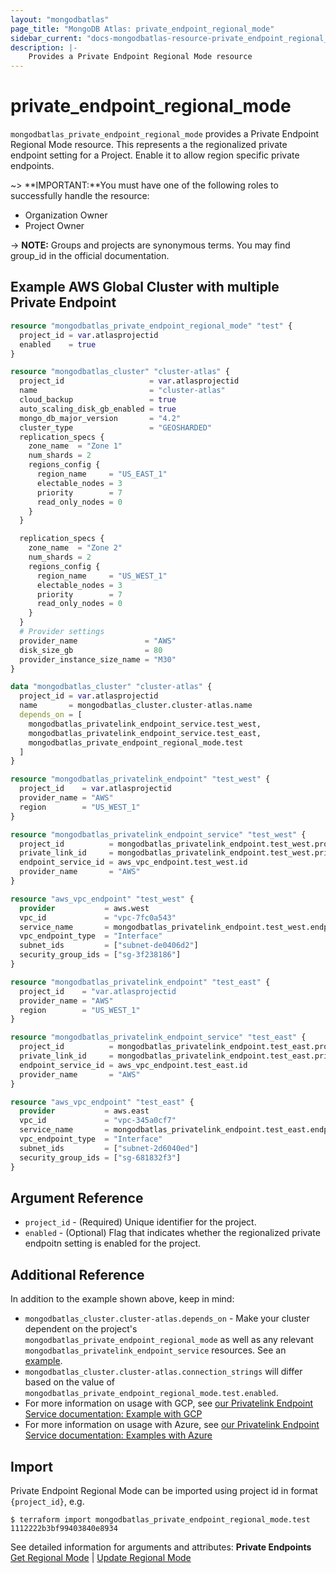 ```yaml
---
layout: "mongodbatlas"
page_title: "MongoDB Atlas: private_endpoint_regional_mode"
sidebar_current: "docs-mongodbatlas-resource-private_endpoint_regional_mode"
description: |-
    Provides a Private Endpoint Regional Mode resource
---
```


# private_endpoint_regional_mode

`mongodbatlas_private_endpoint_regional_mode` provides a Private Endpoint Regional Mode resource. This represents a the regionalized private endpoint setting for a Project. Enable it to allow region specific private endpoints.

~> **IMPORTANT:**You must have one of the following roles to successfully handle the resource:
  * Organization Owner
  * Project Owner

-> **NOTE:** Groups and projects are synonymous terms. You may find group_id in the official documentation.


## Example AWS Global Cluster with multiple Private Endpoint

```terraform
resource "mongodbatlas_private_endpoint_regional_mode" "test" {
  project_id = var.atlasprojectid
  enabled    = true
}

resource "mongodbatlas_cluster" "cluster-atlas" {
  project_id                   = var.atlasprojectid
  name                         = "cluster-atlas"
  cloud_backup                 = true
  auto_scaling_disk_gb_enabled = true
  mongo_db_major_version       = "4.2"
  cluster_type                 = "GEOSHARDED"
  replication_specs {
    zone_name  = "Zone 1"
    num_shards = 2
    regions_config {
      region_name     = "US_EAST_1"
      electable_nodes = 3
      priority        = 7
      read_only_nodes = 0
    }
  }

  replication_specs {
    zone_name  = "Zone 2"
    num_shards = 2
    regions_config {
      region_name     = "US_WEST_1"
      electable_nodes = 3
      priority        = 7
      read_only_nodes = 0
    }
  }
  # Provider settings
  provider_name               = "AWS"
  disk_size_gb                = 80
  provider_instance_size_name = "M30"
}

data "mongodbatlas_cluster" "cluster-atlas" {
  project_id = var.atlasprojectid
  name       = mongodbatlas_cluster.cluster-atlas.name
  depends_on = [
    mongodbatlas_privatelink_endpoint_service.test_west,
    mongodbatlas_privatelink_endpoint_service.test_east,
    mongodbatlas_private_endpoint_regional_mode.test
  ]
}

resource "mongodbatlas_privatelink_endpoint" "test_west" {
  project_id    = var.atlasprojectid
  provider_name = "AWS"
  region        = "US_WEST_1"
}

resource "mongodbatlas_privatelink_endpoint_service" "test_west" {
  project_id          = mongodbatlas_privatelink_endpoint.test_west.project_id
  private_link_id     = mongodbatlas_privatelink_endpoint.test_west.private_link_id
  endpoint_service_id = aws_vpc_endpoint.test_west.id
  provider_name       = "AWS"
}

resource "aws_vpc_endpoint" "test_west" {
  provider           = aws.west
  vpc_id             = "vpc-7fc0a543"
  service_name       = mongodbatlas_privatelink_endpoint.test_west.endpoint_service_name
  vpc_endpoint_type  = "Interface"
  subnet_ids         = ["subnet-de0406d2"]
  security_group_ids = ["sg-3f238186"]
}

resource "mongodbatlas_privatelink_endpoint" "test_east" {
  project_id    = "var.atlasprojectid
  provider_name = "AWS"
  region        = "US_WEST_1"
}

resource "mongodbatlas_privatelink_endpoint_service" "test_east" {
  project_id          = mongodbatlas_privatelink_endpoint.test_east.project_id
  private_link_id     = mongodbatlas_privatelink_endpoint.test_east.private_link_id
  endpoint_service_id = aws_vpc_endpoint.test_east.id
  provider_name       = "AWS"
}

resource "aws_vpc_endpoint" "test_east" {
  provider           = aws.east
  vpc_id             = "vpc-345a0cf7"
  service_name       = mongodbatlas_privatelink_endpoint.test_east.endpoint_service_name
  vpc_endpoint_type  = "Interface"
  subnet_ids         = ["subnet-2d6040ed"]
  security_group_ids = ["sg-681832f3"]
}

```

## Argument Reference
* `project_id` - (Required) Unique identifier for the project.
* `enabled` - (Optional) Flag that indicates whether the regionalized private endpoitn setting is enabled for the project.

## Additional Reference

In addition to the example shown above, keep in mind:
* `mongodbatlas_cluster.cluster-atlas.depends_on` - Make your cluster dependent on the project's `mongodbatlas_private_endpoint_regional_mode` as well as any relevant `mongodbatlas_privatelink_endpoint_service` resources.  See an [example](https://github.com/mongodb/terraform-provider-mongodbatlas/tree/master/examples/aws-atlas-privatelink-regionalized). 
* `mongodbatlas_cluster.cluster-atlas.connection_strings` will differ based on the value of `mongodbatlas_private_endpoint_regional_mode.test.enabled`.
* For more information on usage with GCP, see [our Privatelink Endpoint Service documentation: Example with GCP](https://github.com/mongodb/terraform-provider-mongodbatlas/blob/master/website/docs/r/privatelink_endpoint_service.html.markdown#example-with-gcp)
* For more information on usage with Azure, see [our Privatelink Endpoint Service documentation: Examples with Azure](https://github.com/mongodb/terraform-provider-mongodbatlas/blob/master/website/docs/r/privatelink_endpoint_service.html.markdown#example-with-azure)

## Import
Private Endpoint Regional Mode can be imported using project id in format `{project_id}`, e.g.

```
$ terraform import mongodbatlas_private_endpoint_regional_mode.test 1112222b3bf99403840e8934
```

See detailed information for arguments and attributes: **Private Endpoints** [Get Regional Mode](https://www.mongodb.com/docs/atlas/reference/api/private-endpoints-get-regional-mode/) | [Update Regional Mode](https://www.mongodb.com/docs/atlas/reference/api/private-endpoints-update-regional-mode/)